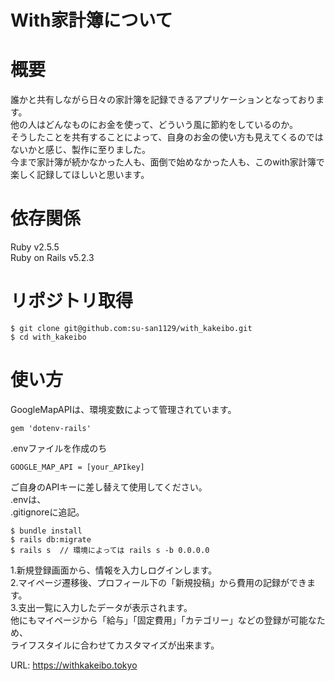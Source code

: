 # With家計簿について

# 概要
誰かと共有しながら日々の家計簿を記録できるアプリケーションとなっております。  
他の人はどんなものにお金を使って、どういう風に節約をしているのか。  
そうしたことを共有することによって、自身のお金の使い方も見えてくるのではないかと感じ、製作に至りました。  
今まで家計簿が続かなかった人も、面倒で始めなかった人も、このwith家計簿で楽しく記録してほしいと思います。

# 依存関係
Ruby           v2.5.5  
Ruby on Rails  v5.2.3

# リポジトリ取得
```
$ git clone git@github.com:su-san1129/with_kakeibo.git
$ cd with_kakeibo
```  
# 使い方
GoogleMapAPIは、環境変数によって管理されています。
```
gem 'dotenv-rails'
```
.envファイルを作成のち
```
GOOGLE_MAP_API = [your_APIkey]
```
ご自身のAPIキーに差し替えて使用してください。  
.envは、  
.gitignoreに追記。

```
$ bundle install
$ rails db:migrate
$ rails s  // 環境によっては rails s -b 0.0.0.0
```

1.新規登録画面から、情報を入力しログインします。  
2.マイページ遷移後、プロフィール下の「新規投稿」から費用の記録ができます。  
3.支出一覧に入力したデータが表示されます。  
他にもマイページから「給与」「固定費用」「カテゴリー」などの登録が可能なため、  
ライフスタイルに合わせてカスタマイズが出来ます。  

URL: https://withkakeibo.tokyo


